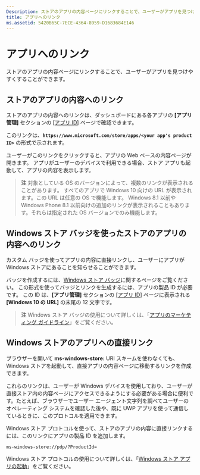 ```yaml
---
Description: ストアのアプリの内容ページにリンクすることで、ユーザーがアプリを見つけやすくすることができます。
title: アプリへのリンク
ms.assetid: 5420B65C-7ECE-4364-8959-D1683684E146
---
```


# アプリへのリンク


ストアのアプリの内容ページにリンクすることで、ユーザーがアプリを見つけやすくすることができます。

## ストアのアプリの内容へのリンク


ストアのアプリの内容へのリンクは、ダッシュボードにある各アプリの **[アプリ管理]** セクションの [[アプリ ID]](view-app-identity-details.md) ページで確認できます。

このリンクは、**`https://www.microsoft.com/store/apps/<your app's product ID>`** の形式で示されます。

ユーザーがこのリンクをクリックすると、アプリの Web ベースの内容ページが開きます。 アプリがユーザーのデバイスで利用できる場合、ストア アプリも起動して、アプリの内容を表示します。

> **注**  対象としている OS のバージョンによって、複数のリンクが表示されることがあります。 すべてのアプリで Windows 10 向けの URL が表示されます。この URL は任意の OS で機能します。 Windows 8.1 以前や Windows Phone 8.1 以前向けの追加のリンクが表示されることもあります。それらは指定された OS バージョンでのみ機能します。

 

## Windows ストア バッジを使ったストアのアプリの内容へのリンク


カスタム バッジを使ってアプリの内容に直接リンクし、ユーザーにアプリが Windows ストアにあることを知らせることができます。

バッジを作成するには、[Windows ストア バッジ](http://go.microsoft.com/fwlink/p/?LinkID=534236)に関するページをご覧ください。 この形式を使ってバッジとリンクを生成するには、アプリの製品 ID が必要です。 この ID は、**[アプリ管理]** セクションの [[アプリ ID]](view-app-identity-details.md) ページに表示される **[Windows 10 の URL]** の末尾の 12 文字です。

> **注**  Windows ストア バッジの使用について詳しくは、「[アプリのマーケティング ガイドライン](app-marketing-guidelines.md)」をご覧ください。

 

## Windows ストアのアプリへの直接リンク


ブラウザーを開いて **ms-windows-store:** URI スキームを使わなくても、Windows ストアを起動して、直接アプリの内容ページに移動するリンクを作成できます。

これらのリンクは、ユーザーが Windows デバイスを使用しており、ユーザーが直接ストア内の内容ページにアクセスできるようにする必要がある場合に便利です。たとえば、ブラウザーでユーザー エージェント文字列を調べてユーザーのオペレーティング システムを確認した後や、既に UWP アプリを使って通信しているときに、このプロトコルを適用できます。

Windows ストア プロトコルを使って、ストアのアプリの内容に直接リンクするには、このリンクにアプリの製品 ID を追加します。

`ms-windows-store://pdp/?ProductId=`

Windows ストア プロトコルの使用について詳しくは、「[Windows ストア アプリの起動](https://msdn.microsoft.com/library/windows/apps/mt228343)」をご覧ください。

 

 






<!--HONumber=Mar16_HO1-->


